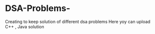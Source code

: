 # DSA-Problems-
Creating to keep solution of different dsa problems 
Here yoy can upload C++ , Java solution

